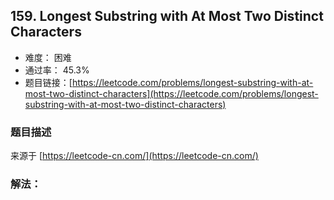 ## 159. Longest Substring with At Most Two Distinct Characters

- 难度： 困难
- 通过率： 45.3%
- 题目链接：[https://leetcode.com/problems/longest-substring-with-at-most-two-distinct-characters](https://leetcode.com/problems/longest-substring-with-at-most-two-distinct-characters)


### 题目描述

来源于 [https://leetcode-cn.com/](https://leetcode-cn.com/)



### 解法：